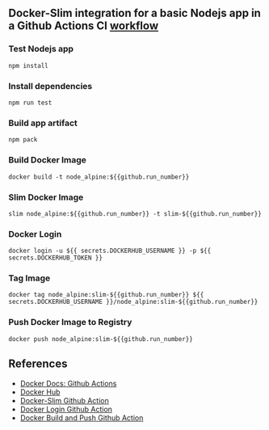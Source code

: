 ## Docker-Slim integration for a basic Nodejs app in a Github Actions CI [workflow](https://github.com/TomiwaAribisala-git/slim/blob/slim-ci_cd_integration/.github/workflows/node_alpine.yml)

### Test Nodejs app 
```
npm install
```
### Install dependencies 
```
npm run test 
```
### Build app artifact   
```
npm pack
``` 
### Build Docker Image
```
docker build -t node_alpine:${{github.run_number}}
```
### Slim Docker Image
```
slim node_alpine:${{github.run_number}} -t slim-${{github.run_number}}
```
### Docker Login
```
docker login -u ${{ secrets.DOCKERHUB_USERNAME }} -p ${{ secrets.DOCKERHUB_TOKEN }}
```
### Tag Image
```
docker tag node_alpine:slim-${{github.run_number}} ${{ secrets.DOCKERHUB_USERNAME }}/node_alpine:slim-${{github.run_number}}
```
### Push Docker Image to Registry
```
docker push node_alpine:slim-${{github.run_number}} 
```

## References
- [Docker Docs: Github Actions](https://docs.docker.com/build/ci/github-actions/)
- [Docker Hub](https://hub.docker.com/)
- [Docker-Slim Github Action](https://github.com/marketplace/actions/docker-slim-github-action)
- [Docker Login Github Action](https://github.com/docker/login-action)
- [Docker Build and Push Github Action](https://github.com/docker/build-push-action)